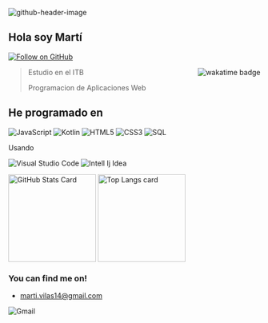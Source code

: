 ![github-header-image](https://github.com/MartiVilas/MartiVilas/assets/150129703/4a305823-bb7f-4494-a325-1bf4976efd94)


## Hola soy Martí
[![Follow on GitHub](https://img.shields.io/badge/GitHub-100000?style=for-the-badge&logo=github&logoColor=white)](https://github.com/MartiVilas)

<a href="[https://wakatime.com/@018d3241-0f81-4d3f-b74f-e65b6da873ea](https://wakatime.com/@018d3ac7-8f39-41cb-b07d-7f66ac7c6f40)">
  <img align="right" src="https://wakatime.com/badge/user/018d3241-0f81-4d3f-b74f-e65b6da873ea.svg?style=flat-square" alt="wakatime badge" />
</a>


> Estudio en el ITB
> 
> Programacion de Aplicaciones Web


## He programado en 

![JavaScript](https://img.shields.io/badge/JavaScript-F7DF1E?style=for-the-badge&logo=JavaScript&logoColor=white)
![Kotlin](https://img.shields.io/badge/Kotlin-0095D5?&style=for-the-badge&logo=kotlin&logoColor=white)
![HTML5](https://img.shields.io/badge/HTML5-E34F26?style=for-the-badge&logo=html5&logoColor=white)
![CSS3](https://img.shields.io/badge/CSS3-1572B6?style=for-the-badge&logo=css3&logoColor=white)
![SQL](https://img.shields.io/badge/PostgreSQL-316192?style=for-the-badge&logo=postgresql&logoColor=white)

Usando

![Visual Studio Code](https://img.shields.io/badge/Visual_Studio_Code-0078D4?style=for-the-badge&logo=visual%20studio%20code&logoColor=white)
![Intell Ij Idea](https://img.shields.io/badge/IntelliJ_IDEA-000000.svg?style=for-the-badge&logo=intellij-idea&logoColor=white)





<!-- GITHUB STATS -->
<picture>
  <source
    srcset="https://github-readme-stats.vercel.app/api?username=MartiVilas&show_icons=true&bg_color=161b22&border_color=22222288&text_color=bbb"
    media="(prefers-color-scheme: dark)"
  />
  <source
    srcset="https://github-readme-stats.vercel.app/api?username=MartiVilas&show_icons=true&bg_color=00000000&border_color=22222288&text_color=222"
    media="(prefers-color-scheme: light), (prefers-color-scheme: no-preference)"
  />
  <img height=175 align="center" src="https://github-readme-stats.vercel.app/api?username=MartiVilas&show_icons=true&bg_color=00000000&border_color=22222288&text_color=bbb" alt="GitHub Stats Card" />
</picture>


<!-- TOP LANGS -->
<picture>
  <source
    srcset="https://github-readme-stats.vercel.app/api/top-langs/?username=MartiVilas&layout=compact&bg_color=161b22&border_color=22222288&text_color=bbb"
    media="(prefers-color-scheme: dark)"
  />
  <source
    srcset="https://github-readme-stats.vercel.app/api/top-langs/?username=MartiVilas&layout=compact&bg_color=00000000&border_color=22222288&text_color=222"
    media="(prefers-color-scheme: light), (prefers-color-scheme: no-preference)"
  />
  <img height=175 align="center" src="https://github-readme-stats.vercel.app/api/top-langs/?username=MartiVilas&layout=compact&bg_color=00000000&border_color=22222288&text_color=bbb" alt="Top Langs card" />
</picture>



### You can find me on! 

- marti.vilas14@gmail.com

![Gmail](https://img.shields.io/badge/Gmail-D14836?style=for-the-badge&logo=gmail&logoColor=white)

